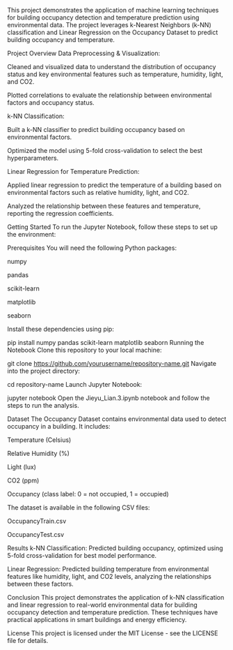 This project demonstrates the application of machine learning techniques for building occupancy detection and temperature prediction using environmental data. The project leverages k-Nearest Neighbors (k-NN) classification and Linear Regression on the Occupancy Dataset to predict building occupancy and temperature.

Project Overview
Data Preprocessing & Visualization:

Cleaned and visualized data to understand the distribution of occupancy status and key environmental features such as temperature, humidity, light, and CO2.

Plotted correlations to evaluate the relationship between environmental factors and occupancy status.

k-NN Classification:

Built a k-NN classifier to predict building occupancy based on environmental factors.

Optimized the model using 5-fold cross-validation to select the best hyperparameters.

Linear Regression for Temperature Prediction:

Applied linear regression to predict the temperature of a building based on environmental factors such as relative humidity, light, and CO2.

Analyzed the relationship between these features and temperature, reporting the regression coefficients.

Getting Started
To run the Jupyter Notebook, follow these steps to set up the environment:

Prerequisites
You will need the following Python packages:

numpy

pandas

scikit-learn

matplotlib

seaborn

Install these dependencies using pip:

pip install numpy pandas scikit-learn matplotlib seaborn
Running the Notebook
Clone this repository to your local machine:

git clone https://github.com/yourusername/repository-name.git
Navigate into the project directory:

cd repository-name
Launch Jupyter Notebook:

jupyter notebook
Open the Jieyu_Lian.3.ipynb notebook and follow the steps to run the analysis.

Dataset
The Occupancy Dataset contains environmental data used to detect occupancy in a building. It includes:

Temperature (Celsius)

Relative Humidity (%)

Light (lux)

CO2 (ppm)

Occupancy (class label: 0 = not occupied, 1 = occupied)

The dataset is available in the following CSV files:

OccupancyTrain.csv

OccupancyTest.csv

Results
k-NN Classification: Predicted building occupancy, optimized using 5-fold cross-validation for best model performance.

Linear Regression: Predicted building temperature from environmental features like humidity, light, and CO2 levels, analyzing the relationships between these factors.

Conclusion
This project demonstrates the application of k-NN classification and linear regression to real-world environmental data for building occupancy detection and temperature prediction. These techniques have practical applications in smart buildings and energy efficiency.

License
This project is licensed under the MIT License - see the LICENSE file for details.


